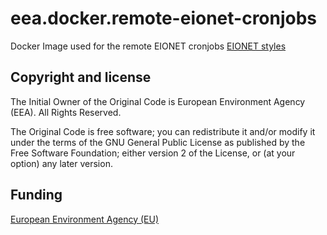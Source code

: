 # eea.docker.remote-eionet-cronjobs

Docker Image used for the remote EIONET cronjobs [EIONET styles](http://eionet.europa.eu)


## Copyright and license

The Initial Owner of the Original Code is European Environment Agency (EEA).
All Rights Reserved.

The Original Code is free software;
you can redistribute it and/or modify it under the terms of the GNU
General Public License as published by the Free Software Foundation;
either version 2 of the License, or (at your option) any later
version.

## Funding

[European Environment Agency (EU)](http://eea.europa.eu)
